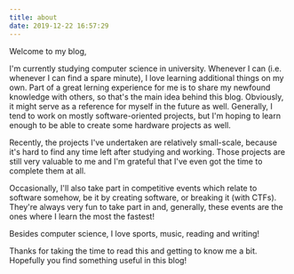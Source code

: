 ```yaml
---
title: about
date: 2019-12-22 16:57:29
---
```


Welcome to my blog,

I'm currently studying computer science in university. Whenever I can (i.e. whenever I can find a spare minute), I love learning additional things on my own. Part of a great lerning experience for me is to share my newfound knowledge with others, so that's the main idea behind this blog. Obviously, it might serve as a reference for myself in the future as well. Generally, I tend to work on mostly software-oriented projects, but I'm hoping to learn enough to be able to create some hardware projects as well.

Recently, the projects I've undertaken are relatively small-scale, because it's hard to find any time left after studying and working. Those projects are still very valuable to me and I'm grateful that I've even got the time to complete them at all.

Occasionally, I'll also take part in competitive events which relate to software somehow, be it by creating software, or breaking it (with CTFs). They're always very fun to take part in and, generally, these events are the ones where I learn the most the fastest!

Besides computer science, I love sports, music, reading and writing!

Thanks for taking the time to read this and getting to know me a bit. Hopefully you find something useful in this blog!